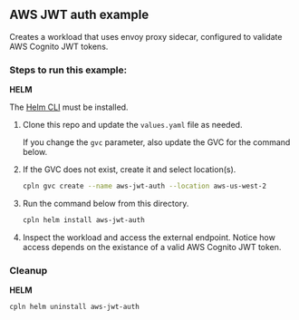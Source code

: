 ## AWS JWT auth example

Creates a workload that uses envoy proxy sidecar, configured to validate AWS Cognito JWT tokens.

### Steps to run this example:

**HELM**

The [Helm CLI](https://helm.sh/docs/intro/install/#through-package-managers) must be installed.

1. Clone this repo and update the `values.yaml` file as needed.

   If you change the `gvc` parameter, also update the GVC for the command below.

2. If the GVC does not exist, create it and select location(s).

   ```bash
   cpln gvc create --name aws-jwt-auth --location aws-us-west-2
   ```

3. Run the command below from this directory.

   ```bash
   cpln helm install aws-jwt-auth

   ```

4. Inspect the workload and access the external endpoint. Notice how access depends on the existance of a valid AWS Cognito JWT token.

### Cleanup

**HELM**

```bash
cpln helm uninstall aws-jwt-auth
```
